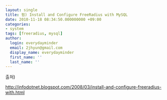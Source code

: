 ```yaml
---
layout: single
title: 펌) Install and Configure FreeRadius with MySQL
date: 2010-11-18 08:34:50.000000000 +09:00
categories:
- system
tags: [freeradius, mysql]
author:
  login: everydayminder
  email: 2jhyun@gmail.com
  display_name: everydayminder
  first_name: ''
  last_name: ''
---
```

출처)

<div>
<a href="http://infodotnet.blogspot.com/2008/03/install-and-configure-freeradius-with.html"></a><a href="http://infodotnet.blogspot.com/2008/03/install-and-configure-freeradius-with.html" target="_blank" title="[http://infodotnet.blogspot.com/2008/03/install-and-configure-freeradius-with.html]로 이동합니다." /><a href="http://infodotnet.blogspot.com/2008/03/install-and-configure-freeradius-with.html" target="_blank" title="[http://infodotnet.blogspot.com/2008/03/install-and-configure-freeradius-with.html]로 이동합니다.">http://infodotnet.blogspot.com/2008/03/install-and-configure-freeradius-with.html</a></div>
